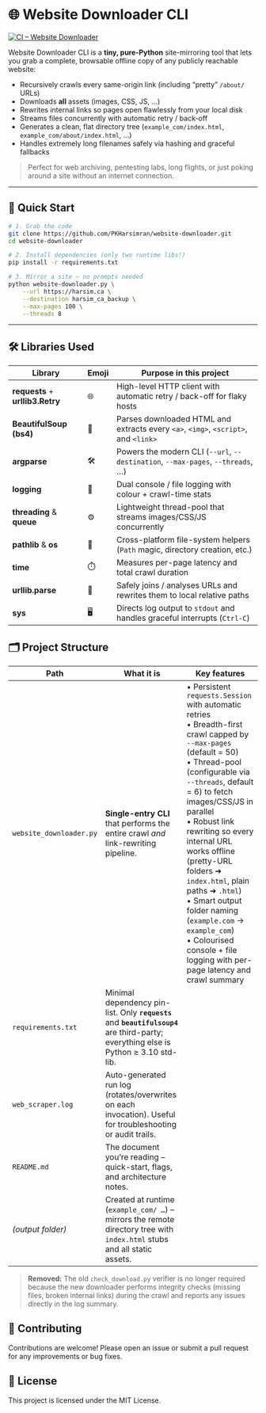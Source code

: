 # 🌐 Website Downloader CLI  
[![CI – Website Downloader](https://github.com/PKHarsimran/website-downloader/actions/workflows/python-app.yml/badge.svg)](https://github.com/PKHarsimran/website-downloader/actions/workflows/python-app.yml)

Website Downloader CLI is a **tiny, pure-Python** site-mirroring tool that lets you grab a complete, browsable offline copy of any publicly reachable website:

* Recursively crawls every same-origin link (including “pretty” `/about/` URLs)
* Downloads **all** assets (images, CSS, JS, …)
* Rewrites internal links so pages open flawlessly from your local disk
* Streams files concurrently with automatic retry / back-off
* Generates a clean, flat directory tree (`example_com/index.html`, `example_com/about/index.html`, …)
* Handles extremely long filenames safely via hashing and graceful fallbacks

> Perfect for web archiving, pentesting labs, long flights, or just poking around a site without an internet connection.

---

## 🚀 Quick Start

```bash
# 1. Grab the code
git clone https://github.com/PKHarsimran/website-downloader.git
cd website-downloader

# 2. Install dependencies (only two runtime libs!)
pip install -r requirements.txt

# 3. Mirror a site – no prompts needed
python website-downloader.py \
    --url https://harsim.ca \
    --destination harsim_ca_backup \
    --max-pages 100 \
    --threads 8
```

---

## 🛠️ Libraries Used

| Library | Emoji | Purpose in this project |
|---------|-------|-------------------------|
| **requests** + **urllib3.Retry** | 🌐 | High-level HTTP client with automatic retry / back-off for flaky hosts |
| **BeautifulSoup (bs4)** | 🍜 | Parses downloaded HTML and extracts every `<a>`, `<img>`, `<script>`, and `<link>` |
| **argparse** | 🛠️ | Powers the modern CLI (`--url`, `--destination`, `--max-pages`, `--threads`, …) |
| **logging** | 📝 | Dual console / file logging with colour + crawl-time stats |
| **threading** & **queue** | ⚙️ | Lightweight thread-pool that streams images/CSS/JS concurrently |
| **pathlib** & **os** | 📂 | Cross-platform file-system helpers (`Path` magic, directory creation, etc.) |
| **time** | ⏱️ | Measures per-page latency and total crawl duration |
| **urllib.parse** | 🔗 | Safely joins / analyses URLs and rewrites them to local relative paths |
| **sys** | 🖥️ | Directs log output to `stdout` and handles graceful interrupts (`Ctrl-C`) |
## 🗂️ Project Structure

| Path | What it is | Key features |
|------|------------|--------------|
| `website_downloader.py` | **Single-entry CLI** that performs the entire crawl *and* link-rewriting pipeline. | • Persistent `requests.Session` with automatic retries<br>• Breadth-first crawl capped by `--max-pages` (default = 50)<br>• Thread-pool (configurable via `--threads`, default = 6) to fetch images/CSS/JS in parallel<br>• Robust link rewriting so every internal URL works offline (pretty-URL folders ➜ `index.html`, plain paths ➜ `.html`)<br>• Smart output folder naming (`example.com` → `example_com`)<br>• Colourised console + file logging with per-page latency and crawl summary |
| `requirements.txt` | Minimal dependency pin-list. Only **`requests`** and **`beautifulsoup4`** are third-party; everything else is Python ≥ 3.10 std-lib. |
| `web_scraper.log` | Auto-generated run log (rotates/overwrites on each invocation). Useful for troubleshooting or audit trails. |
| `README.md` | The document you’re reading – quick-start, flags, and architecture notes. |
| *(output folder)* | Created at runtime (`example_com/ …`) – mirrors the remote directory tree with `index.html` stubs and all static assets. |

> **Removed:** The old `check_download.py` verifier is no longer required because the new downloader performs integrity checks (missing files, broken internal links) during the crawl and reports any issues directly in the log summary.

## 🤝 Contributing

Contributions are welcome! Please open an issue or submit a pull request for any improvements or bug fixes.

## 📜 License

This project is licensed under the MIT License.
